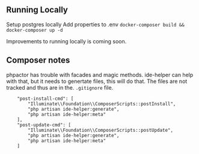
## Running Locally 

Setup postgres locally
Add properties to .env
`docker-composer build && docker-composer up -d`

Improvements to running locally is coming soon.



## Composer notes

phpactor has trouble with facades and magic methods.
ide-helper can help with that, but it needs to genertate files, this will do that.
The files are not tracked and thus are in the. `.gitignore` file.

        "post-install-cmd": [
            "Illuminate\\Foundation\\ComposerScripts::postInstall",
            "php artisan ide-helper:generate",
            "php artisan ide-helper:meta"
        ],
        "post-update-cmd": [
            "Illuminate\\Foundation\\ComposerScripts::postUpdate",
            "php artisan ide-helper:generate",
            "php artisan ide-helper:meta"
        ]

